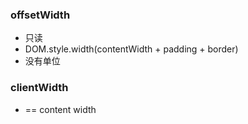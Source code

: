 ### offsetWidth
+ 只读
+ DOM.style.width(contentWidth + padding + border)
+ 没有单位

### clientWidth
+ == content width